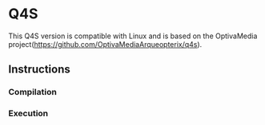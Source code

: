 # Q4S
This Q4S version is compatible with Linux and is based on the OptivaMedia project(https://github.com/OptivaMediaArqueopterix/q4s).


## Instructions


### Compilation

### Execution
